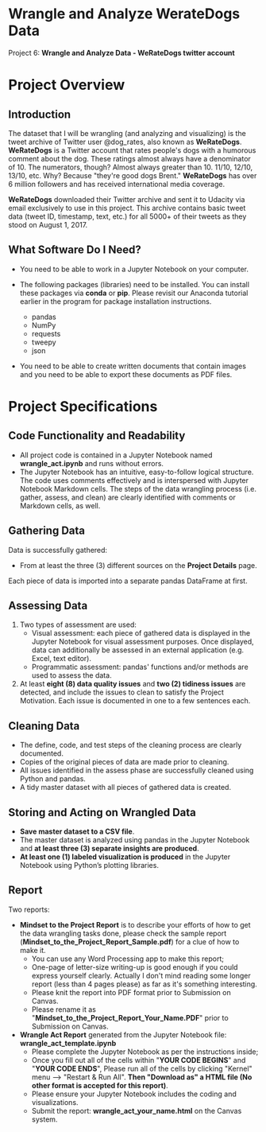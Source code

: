 # Wrangle and Analyze WerateDogs Data
Project 6: **Wrangle and Analyze Data - WeRateDogs twitter account**



# Project Overview
## Introduction
The dataset that I will be wrangling (and analyzing and visualizing) is the tweet archive of Twitter user @dog_rates, also known as **WeRateDogs**. **WeRateDogs** is a Twitter account that rates people's dogs with a humorous comment about the dog. These ratings almost always have a denominator of 10. The numerators, though? Almost always greater than 10. 11/10, 12/10, 13/10, etc. Why? Because "they're good dogs Brent." **WeRateDogs** has over 6 million followers and has received international media coverage.

**WeRateDogs** downloaded their Twitter archive and sent it to Udacity via email exclusively to use in this project. This archive contains basic tweet data (tweet ID, timestamp, text, etc.) for all 5000+ of their tweets as they stood on August 1, 2017. 

## What Software Do I Need?

- You need to be able to work in a Jupyter Notebook on your computer. 
- The following packages (libraries) need to be installed. You can install these packages via **conda** or **pip**. Please revisit our Anaconda tutorial earlier in the program for package installation instructions.
   - pandas
  - NumPy
  - requests
  - tweepy
  - json

- You need to be able to create written documents that contain images and you need to be able to export these documents as PDF files. 

# Project Specifications
## Code Functionality and Readability
- All project code is contained in a Jupyter Notebook named **wrangle_act.ipynb** and runs without errors.
- The Jupyter Notebook has an intuitive, easy-to-follow logical structure. The code uses comments effectively and is interspersed with Jupyter Notebook Markdown cells. The steps of the data wrangling process (i.e. gather, assess, and clean) are clearly identified with comments or Markdown cells, as well.

## Gathering Data
Data is successfully gathered:
- From at least the three (3) different sources on the **Project Details** page.

Each piece of data is imported into a separate pandas DataFrame at first.

## Assessing Data
1. Two types of assessment are used:
   - Visual assessment: each piece of gathered data is displayed in the Jupyter Notebook for visual assessment purposes. Once displayed, data can additionally be assessed in an external application (e.g. Excel, text editor).
   - Programmatic assessment: pandas' functions and/or methods are used to assess the data.
2. At least **eight (8) data quality issues** and **two (2) tidiness issues** are detected, and include the issues to clean to satisfy the Project Motivation. Each issue is documented in one to a few sentences each.

## Cleaning Data
- The define, code, and test steps of the cleaning process are clearly documented.
- Copies of the original pieces of data are made prior to cleaning.
- All issues identified in the assess phase are successfully cleaned using Python and pandas.
- A tidy master dataset with all pieces of gathered data is created.

## Storing and Acting on Wrangled Data
- **Save master dataset to a CSV file**.
- The master dataset is analyzed using pandas in the Jupyter Notebook and **at least three (3) separate insights are produced**.
- **At least one (1) labeled visualization is produced** in the Jupyter Notebook using Python’s plotting libraries.

## Report
Two reports:
- **Mindset to the Project Report** is to describe your efforts of how to get the data wrangling tasks done, please check the sample report (**Mindset_to_the_Project_Report_Sample.pdf**) for a clue of how to make it. 
  - You can use any Word Processing app to make this report;
  - One-page of letter-size writing-up is good enough if you could express yourself clearly. Actually I don't mind reading some longer report (less than 4 pages please) as far as it's something interesting.
  - Please knit the report into PDF format prior to Submission on Canvas.
  - Please rename it as "**Mindset_to_the_Project_Report_Your_Name.PDF**" prior to Submission on Canvas.
- **Wrangle Act Report** generated from the Jupyter Notebook file: **wrangle_act_template.ipynb**
  - Please complete the Jupyter Notebook as per the instructions inside;
  - Once you fill out all of the cells within "**YOUR CODE BEGINS**" and "**YOUR CODE ENDS**", Please run all of the cells by clicking "Kernel" menu --> "Restart & Run All". **Then "Download as" a HTML file (No other format is accepted for this report)**.
  - Please ensure your Jupyter Notebook includes the coding and visualizations.
  - Submit the report: **wrangle_act_your_name.html** on the Canvas system.

